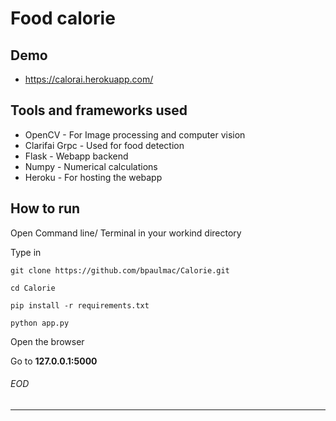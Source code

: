 # Food calorie 

## Demo
- https://calorai.herokuapp.com/

## Tools and frameworks used 
- OpenCV - For Image processing and computer vision
- Clarifai Grpc - Used for food detection
- Flask - Webapp backend
- Numpy -  Numerical calculations
- Heroku - For hosting the webapp

## How to run

Open Command line/ Terminal in your workind directory

Type in 
```
git clone https://github.com/bpaulmac/Calorie.git
```

```
cd Calorie
```
```
pip install -r requirements.txt
```
```
python app.py
```
Open the browser


Go to **127.0.0.1:5000**

###### EOD
-------